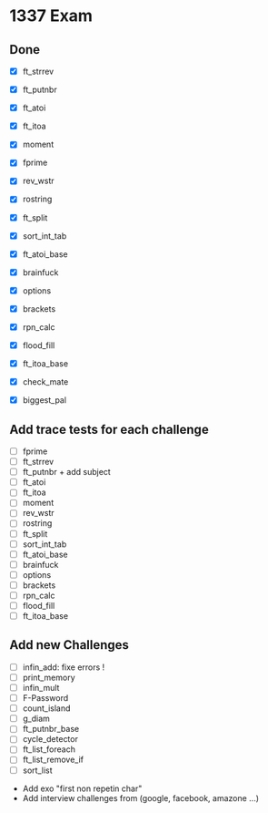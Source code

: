 # 1337 Exam
## Done
- [x] ft_strrev
- [x] ft_putnbr	
- [x] ft_atoi	
- [x] ft_itoa
- [x] moment	
- [x] fprime	
- [x] rev_wstr	
- [x] rostring
- [x] ft_split	
- [x] sort_int_tab		
- [x] ft_atoi_base 

- [x] brainfuck 
- [x] options 
- [x] brackets  
- [x] rpn_calc 
- [x] flood_fill
- [x] ft_itoa_base  
- [x] check_mate
- [x] biggest_pal 

## Add trace tests for each challenge
- [ ] fprime	
- [ ] ft_strrev	
- [ ] ft_putnbr	+ add subject
- [ ] ft_atoi	
- [ ] ft_itoa
- [ ] moment
- [ ] rev_wstr	
- [ ] rostring
- [ ] ft_split	
- [ ] sort_int_tab		
- [ ] ft_atoi_base 
- [ ] brainfuck 
- [ ] options 
- [ ] brackets  
- [ ] rpn_calc 
- [ ] flood_fill
- [ ] ft_itoa_base  

## Add new Challenges
- [ ] infin_add: fixe errors !
- [ ] print_memory
- [ ] infin_mult
- [ ] F-Password
- [ ] count_island
- [ ] g_diam
- [ ] ft_putnbr_base
- [ ] cycle_detector
- [ ] ft_list_foreach
- [ ] ft_list_remove_if
- [ ] sort_list
* Add exo "first non repetin char"
* Add interview challenges from (google, facebook, amazone ...)